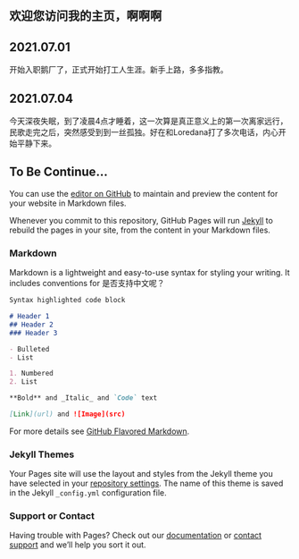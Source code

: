 ## 欢迎您访问我的主页，啊啊啊
## 2021.07.01
开始入职鹅厂了，正式开始打工人生涯。新手上路，多多指教。
## 2021.07.04
今天深夜失眠，到了凌晨4点才睡着，这一次算是真正意义上的第一次离家远行，民歌走完之后，突然感受到到一丝孤独。好在和Loredana打了多次电话，内心开始平静下来。

## To Be Continue...
You can use the [editor on GitHub](https://github.com/FloydEdwin/FloydEdwin.github.io/edit/main/index.md) to maintain and preview the content for your website in Markdown files.

Whenever you commit to this repository, GitHub Pages will run [Jekyll](https://jekyllrb.com/) to rebuild the pages in your site, from the content in your Markdown files.

### Markdown

Markdown is a lightweight and easy-to-use syntax for styling your writing. It includes conventions for
是否支持中文呢？
```markdown
Syntax highlighted code block

# Header 1
## Header 2
### Header 3

- Bulleted
- List

1. Numbered
2. List

**Bold** and _Italic_ and `Code` text

[Link](url) and ![Image](src)
```

For more details see [GitHub Flavored Markdown](https://guides.github.com/features/mastering-markdown/).

### Jekyll Themes

Your Pages site will use the layout and styles from the Jekyll theme you have selected in your [repository settings](https://github.com/FloydEdwin/FloydEdwin.github.io/settings/pages). The name of this theme is saved in the Jekyll `_config.yml` configuration file.

### Support or Contact

Having trouble with Pages? Check out our [documentation](https://docs.github.com/categories/github-pages-basics/) or [contact support](https://support.github.com/contact) and we’ll help you sort it out.
